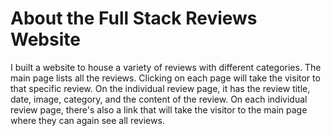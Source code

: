 # About the Full Stack Reviews Website #
I built a website to house a variety of reviews with different categories. The main page lists all the reviews. Clicking on each page will take the visitor to that specific review. On the individual review page, it has the review title, date, image, category, and the content of the review. On each individual review page, there's also a link that will take the visitor to the main page where they can again see all reviews.
